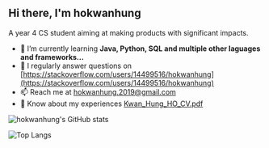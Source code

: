 <h2>Hi there, I'm hokwanhung</h1>

A year 4 CS student aiming at making products with significant impacts.
- 🌱 I’m currently learning **Java, Python, SQL and multiple other laguages and frameworks...**
- 📝 I regularly answer questions on [https://stackoverflow.com/users/14499516/hokwanhung](https://stackoverflow.com/users/14499516/hokwanhung)
- 📫 Reach me at hokwanhung.2019@gmail.com
- 📄 Know about my experiences [Kwan_Hung_HO_CV.pdf](https://github.com/travrs629/travrs629/raw/main/Kwan_Hung_HO_CV.pdf)

![hokwanhung's GitHub stats](https://github-readme-stats.vercel.app/api?username=travrs629&show_icons=true&count_private=true&theme=tokyonight&line_height=25&include_all_commits=true&hide=contribs&cache_seconds=7200)

![Top Langs](https://github-readme-stats-hle4mae8e-travrs629.vercel.app/api/top-langs/?username=travrs629&count_private=true&langs_count=10&layout=compact&theme=tokyonight&card_width=445px)

